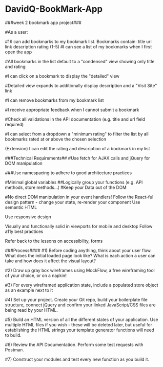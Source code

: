 # DavidQ-BookMark-App
###week 2 bookmark app project###


#As a user:

#1)I can add bookmarks to my bookmark list. Bookmarks contain:
                title
                url link
                description
                rating (1-5)
#I can see a list of my bookmarks when I first open the app

#All bookmarks in the list default to a "condensed" view showing only title and rating

#I can click on a bookmark to display the "detailed" view

#Detailed view expands to additionally display description and a "Visit Site" link

#I can remove bookmarks from my bookmark list

#I receive appropriate feedback when I cannot submit a bookmark

#Check all validations in the API documentation (e.g. title and url field required)

#I can select from a dropdown a "minimum rating" to filter the list by all bookmarks rated at or above the chosen selection

(Extension) I can edit the rating and description of a bookmark in my list

###Technical Requirements##
#Use fetch for AJAX calls and jQuery for DOM manipulation

###Use namespacing to adhere to good architecture practices

#Minimal global variables
##Logically group your functions (e.g. API methods, store methods...)
#Keep your Data out of the DOM

#No direct DOM manipulation in your event handlers!
Follow the React-ful design pattern - change your state, re-render your component
Use semantic HTML

Use responsive design

Visually and functionally solid in viewports for mobile and desktop
Follow a11y best practices

Refer back to the lessons on accessibility, forms



###Process####
#1) Before coding anything, think about your user flow. What does the initial loaded page look like? What is each action a user can take and how does it affect the visual layout?

#2) Draw up gray box wireframes using MockFlow, a free wireframing tool of your choice, or on a napkin!

#3) For every wireframed application state, include a populated store object as an example next to it

#4) Set up your project. Create your Git repo, build your boilerplate file structure, connect jQuery and confirm your linked JavaScript/CSS files are being read by your HTML.

#5) Build an HTML version of all the different states of your application. Use multiple HTML files if you wish - these will be deleted later, but useful for establishing the HTML strings your template generator functions will need to build.

#6) Review the API Documentation. Perform some test requests with Postman.

#7) Construct your modules and test every new function as you build it.
